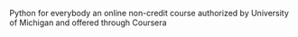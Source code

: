 Python for everybody
an online non-credit course authorized by University of Michigan and offered through Coursera
